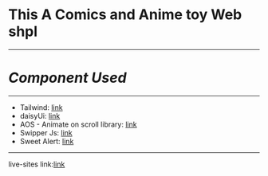 # **This A Comics and Anime toy Web shpl**

---

# _Component Used_

---

- Tailwind: [link](https://tailwindcss.com/docs/installation)
- daisyUi: [link](https://daisyui.com/components/)
- AOS - Animate on scroll library: [link](https://www.npmjs.com/package/aos)
- Swipper Js: [link](https://swiperjs.com/react)
- Sweet Alert: [link](https://sweetalert2.github.io/#usaget)

---

live-sites link:[link](https://actionzone0604.web.app/)
